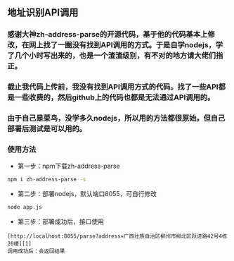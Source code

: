 ## 地址识别API调用
### 感谢大神zh-address-parse的开源代码，基于他的代码基本上修改，在网上找了一圈没有找到API调用的方式。于是自学nodejs，学了几个小时写出来的，也是一个渣渣级别，有不对的地方请大佬们指正。
### 截止我代码上传前，我没有找到API调用方式的代码。找了一些API都是一些收费的，然后github上的代码也都是无法通过API调用的。
### 由于自己是菜鸟，没学多久nodejs，所以用的方法都很原始。但自己部署后测试是可以用的。
###  使用方法
- 第一步：npm下载zh-address-parse
```sh
npm i zh-address-parse -s
```
- 第二步：部署nodejs，默认端口8055，可自行修改
```sh
node app.js
```
- 第三步：部署成功后，接口使用
```
[http://localhost:8055/parse?address=广西壮族自治区柳州市柳北区跃进路42号4栋20楼][1]
调用成功后：会返回结果
````

[1]:	http://localhost:8055/parse?address=%E5%B9%BF%E8%A5%BF%E5%A3%AE%E6%97%8F%E8%87%AA%E6%B2%BB%E5%8C%BA%E6%9F%B3%E5%B7%9E%E5%B8%82%E6%9F%B3%E5%8C%97%E5%8C%BA%E8%B7%83%E8%BF%9B%E8%B7%AF42%E5%8F%B74%E6%A0%8B20%E6%A5%BC
